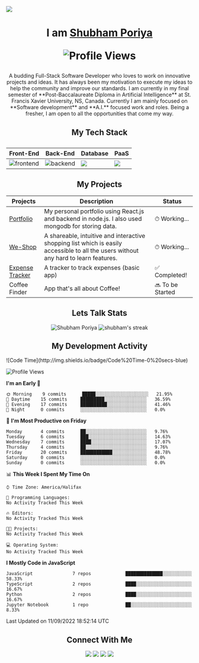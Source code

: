 <img src="https://readme-typing-svg.herokuapp.com?font=Fira+Code&pause=1000&width=435&lines=Hello!+Welcome+to+my+Github+page+.+.+."/>

<div>
  
  <h1 align="center">I am <a href="https://github.com/ShubhamPoriya">Shubham Poriya</a> <p align="center"><img src="http://img.shields.io/badge/Profile%20Views-10-blue" alt="Profile Views"/></p></h1>
</div> 
<p align="center">A budding Full-Stack Software Developer who loves to work on innovative projects and ideas. It has always been my motivation to execute my ideas to help the community and improve our standards. I am currently in my final semester of **Post-Baccalaureate Diploma in Artificial Intelligence** at St. Francis Xavier University, NS, Canada. Currently I am mainly focused on **Software development** and **A.I.** focused work and roles. Being a fresher, I am open to all the opportunities that come my way.</p>  

<div align="center">
  <h2>My Tech Stack<h2>
  <table width="100%">
  <thead>
    <th>Front-End</th>
    <th>Back-End</th>
    <th>Database</th>
    <th>PaaS</th>
  </thead>
  <tbody>
    <tr>
      <td>
      <img src="https://skillicons.dev/icons?i=html,css,react" alt="frontend"/>
      </td>
      <td><img src="https://skillicons.dev/icons?i=js,nodejs,python" alt="backend"/></td>
      <td><img src="https://skillicons.dev/icons?i=mongodb"/></td>
      <td><img src="https://skillicons.dev/icons?i=aws,vercel"/></td>
    </tr>
  </tbody>
</table>
</div>




<h2 align="center">My Projects</h2>
<table>
  <thead>
    <th>Projects</th>
    <th>Description</th>
    <th>Status</th>
  </thead>
  <tbody>
    <tr>
      <td><a href="https://github.com/ShubhamPoriya/shubham-poriya">Portfolio</a></td>
      <td>My personal portfolio using React.js and backend in node.js. I also used mongodb for storing data.</td>
      <td>⏱ Working...</td>
    </tr>
    <tr>
      <td><a href="https://github.com/ShubhamPoriya/weshop-frontend">We-Shop</a></td>
      <td>A shareable, intuitive and interactive shopping list which is easily accessible to all the users without any hard to learn features.</td>
      <td>⏱ Working...</td>
    </tr>
    <tr>
      <td><a href="https://github.com/ShubhamPoriya/Expense-Tracker-REACT">Expense Tracker</a></td>
      <td>A tracker to track expenses (basic app)</td>
      <td>✅ Completed!</td>
    </tr>
    <tr>
      <td>Coffee Finder</td>
      <td>App that's all about Coffee!</td>
      <td>🔜 To be Started</td>
    </tr>
  </tbody>
</table>

<div align="center">

  <h2>Lets Talk Stats</h2>
  
  <tr>
    <td>
      <img src="https://github-readme-stats.vercel.app/api?username=ShubhamPoriya&show_icons=true&theme=radical" alt="Shubham Poriya"/>
    </td>
    <td>
      <img src="https://github-readme-streak-stats.herokuapp.com/?user=ShubhamPoriya" alt="shubham's streak" />
    </td>
  </tr>

</div>

<div>
  <h2 align="center">My Development Activity</h2>
<!--START_SECTION:waka-->
![Code Time](http://img.shields.io/badge/Code%20Time-0%20secs-blue)

![Profile Views](http://img.shields.io/badge/Profile%20Views-135-blue)

**I'm an Early 🐤** 

```text
🌞 Morning    9 commits      █████░░░░░░░░░░░░░░░░░░░░   21.95% 
🌆 Daytime    15 commits     █████████░░░░░░░░░░░░░░░░   36.59% 
🌃 Evening    17 commits     ██████████░░░░░░░░░░░░░░░   41.46% 
🌙 Night      0 commits      ░░░░░░░░░░░░░░░░░░░░░░░░░   0.0%

```
📅 **I'm Most Productive on Friday** 

```text
Monday       4 commits      ██░░░░░░░░░░░░░░░░░░░░░░░   9.76% 
Tuesday      6 commits      ███░░░░░░░░░░░░░░░░░░░░░░   14.63% 
Wednesday    7 commits      ████░░░░░░░░░░░░░░░░░░░░░   17.07% 
Thursday     4 commits      ██░░░░░░░░░░░░░░░░░░░░░░░   9.76% 
Friday       20 commits     ████████████░░░░░░░░░░░░░   48.78% 
Saturday     0 commits      ░░░░░░░░░░░░░░░░░░░░░░░░░   0.0% 
Sunday       0 commits      ░░░░░░░░░░░░░░░░░░░░░░░░░   0.0%

```


📊 **This Week I Spent My Time On** 

```text
⌚︎ Time Zone: America/Halifax

💬 Programming Languages: 
No Activity Tracked This Week

🔥 Editors: 
No Activity Tracked This Week

🐱‍💻 Projects: 
No Activity Tracked This Week

💻 Operating System: 
No Activity Tracked This Week

```

**I Mostly Code in JavaScript** 

```text
JavaScript               7 repos             ██████████████░░░░░░░░░░░   58.33% 
TypeScript               2 repos             ████░░░░░░░░░░░░░░░░░░░░░   16.67% 
Python                   2 repos             ████░░░░░░░░░░░░░░░░░░░░░   16.67% 
Jupyter Notebook         1 repo              ██░░░░░░░░░░░░░░░░░░░░░░░   8.33%

```



 Last Updated on 11/09/2022 18:52:14 UTC
<!--END_SECTION:waka-->
  
</div>

<div align="center">
  <h2>Connect With Me</h2>
  <a href="https://twitter.com/PoriyaShubham" target="_blank"><img src="https://img.shields.io/badge/Twitter-%231DA1F2.svg?style=for-the-badge&logo=Twitter&logoColor=white"/></a>
  <a href="www.linkedin.com/in/shubhamporiya" target="_blank"><img src="https://img.shields.io/badge/linkedin-%230077B5.svg?style=for-the-badge&logo=linkedin&logoColor=white"/></a>
  <a href="https://www.instagram.com/shubhamporiya/" target="_blank"><img src="https://img.shields.io/badge/Instagram-%23E4405F.svg?style=for-the-badge&logo=Instagram&logoColor=white"/></a>
  <a href="mailto:shubhamporiya@gmail.com" target="_blank" rel="noreferrer"><img src="https://img.shields.io/badge/Gmail-D14836?style=for-the-badge&logo=gmail&logoColor=white"/></a>
</div>
    



<!---
ShubhamPoriya/ShubhamPoriya is a ✨ special ✨ repository because its `README.md` (this file) appears on your GitHub profile.
You can click the Preview link to take a look at your changes.
--->
